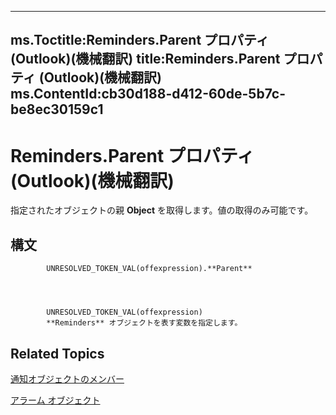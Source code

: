 

---
ms.Toctitle:Reminders.Parent プロパティ (Outlook)(機械翻訳)
title:Reminders.Parent プロパティ (Outlook)(機械翻訳)
ms.ContentId:cb30d188-d412-60de-5b7c-be8ec30159c1
---
# Reminders.Parent プロパティ (Outlook)(機械翻訳)




指定されたオブジェクトの親 **Object** を取得します。値の取得のみ可能です。

## 構文

            UNRESOLVED_TOKEN_VAL(offexpression).**Parent**




            UNRESOLVED_TOKEN_VAL(offexpression)
            **Reminders** オブジェクトを表す変数を指定します。



## Related Topics

[通知オブジェクトのメンバー](f430b84a-2a9f-f7c1-b041-89a3d00deab6.md)

[アラーム オブジェクト](66b94251-7fe4-886b-7c29-7feac4440dee.md)




